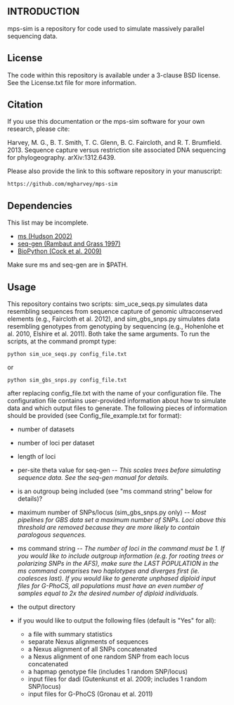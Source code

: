 INTRODUCTION
-------

mps-sim is a repository for code used to simulate massively parallel sequencing data. 

License
-------

The code within this repository is available under a 3-clause BSD license. See the License.txt file 
for more information.

Citation
--------

If you use this documentation or the mps-sim software for your own research, please cite:

Harvey, M. G., B. T. Smith, T. C. Glenn, B. C. Faircloth, and R. T. Brumfield. 2013. Sequence capture versus restriction site associated DNA sequencing for phylogeography. arXiv:1312.6439.

Please also provide the link to this software repository in your manuscript:

    https://github.com/mgharvey/mps-sim

Dependencies
--------

This list may be incomplete.

- [ms (Hudson 2002)](http://home.uchicago.edu/~rhudson1/source/mksamples.html)
- [seq-gen (Rambaut and Grass 1997)](http://tree.bio.ed.ac.uk/software/seqgen/)
- [BioPython (Cock et al. 2009)](http://biopython.org/wiki/Main_Page)

Make sure ms and seq-gen are in $PATH. 

Usage
--------

This repository contains two scripts: sim_uce_seqs.py simulates data resembling sequences from 
sequence capture of genomic ultraconserved elements (e.g., Faircloth et al. 2012), and 
sim_gbs_snps.py simulates data resembling genotypes from genotyping by sequencing (e.g., Hohenlohe 
et al. 2010, Elshire et al. 2011). Both take the same arguments. To run the scripts, at the command 
prompt type:

```
python sim_uce_seqs.py config_file.txt
```

or

```
python sim_gbs_snps.py config_file.txt
```

after replacing config_file.txt with the name of your configuration file. The configuration file
contains user-provided information about how to simulate data and which output files to generate. 
The following pieces of information should be provided (see Config_file_example.txt for format):

- number of datasets 

- number of loci per dataset

- length of loci 

- per-site theta value for seq-gen
-- *This scales trees before simulating sequence data. See the seq-gen manual for details.*

- is an outgroup being included (see "ms command string" below for details)? 

- maximum number of SNPs/locus (sim_gbs_snps.py only)
-- *Most pipelines for GBS data set a maximum number of SNPs. Loci above this threshold are removed 
because they are more likely to contain paralogous sequences.*

- ms command string 
-- *The number of loci in the command must be 1. If you would like to include outgroup information (e.g. 
for rooting trees or polarizing SNPs in the AFS), make sure the LAST POPULATION in the ms command 
comprises two haplotypes and diverges first (ie. coalesces last). If you would like to generate 
unphased diploid input files for G-PhoCS, all populations must have an even number of samples equal 
to 2x the desired number of diploid individuals.*

- the output directory

- if you would like to output the following files (default is "Yes" for all):
	- a file with summary statistics
	- separate Nexus alignments of sequences 
	- a Nexus alignment of all SNPs concatenated 
	- a Nexus alignment of one random SNP from each locus concatenated
	- a hapmap genotype file (includes 1 random SNP/locus)
	- input files for dadi (Gutenkunst et al. 2009; includes 1 random SNP/locus)
	- input files for G-PhoCS (Gronau et al. 2011)
